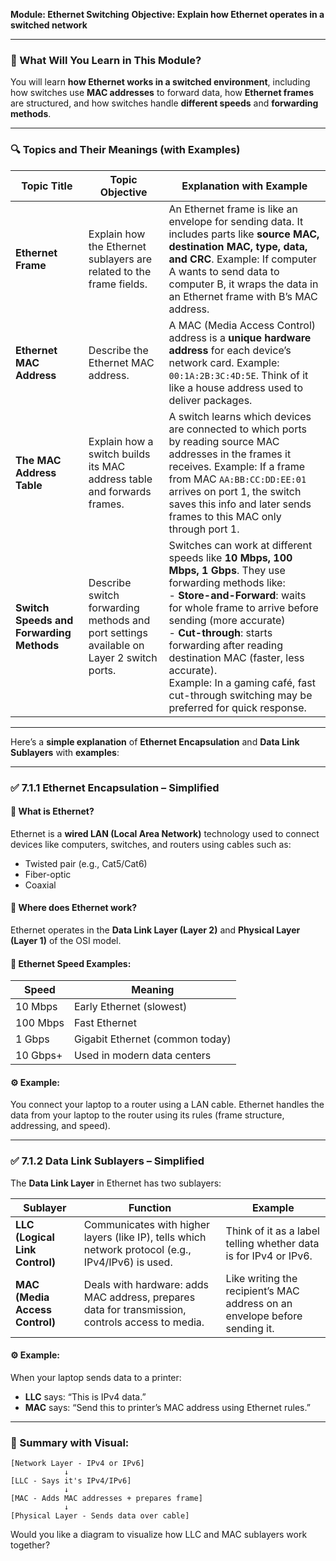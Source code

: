 **Module: Ethernet Switching**
**Objective: Explain how Ethernet operates in a switched network**

---

### 📘 What Will You Learn in This Module?

You will learn **how Ethernet works in a switched environment**, including how switches use **MAC addresses** to forward data, how **Ethernet frames** are structured, and how switches handle **different speeds** and **forwarding methods**.

---

### 🔍 Topics and Their Meanings (with Examples)

| **Topic Title**                          | **Topic Objective**                                                                     | **Explanation with Example**                                                                                                                                                                                                                                                                                                                                                                             |
| ---------------------------------------- | --------------------------------------------------------------------------------------- | -------------------------------------------------------------------------------------------------------------------------------------------------------------------------------------------------------------------------------------------------------------------------------------------------------------------------------------------------------------------------------------------------------- |
| **Ethernet Frame**                       | Explain how the Ethernet sublayers are related to the frame fields.                     | An Ethernet frame is like an envelope for sending data. It includes parts like **source MAC, destination MAC, type, data, and CRC**. Example: If computer A wants to send data to computer B, it wraps the data in an Ethernet frame with B’s MAC address.                                                                                                                                               |
| **Ethernet MAC Address**                 | Describe the Ethernet MAC address.                                                      | A MAC (Media Access Control) address is a **unique hardware address** for each device’s network card. Example: `00:1A:2B:3C:4D:5E`. Think of it like a house address used to deliver packages.                                                                                                                                                                                                           |
| **The MAC Address Table**                | Explain how a switch builds its MAC address table and forwards frames.                  | A switch learns which devices are connected to which ports by reading source MAC addresses in the frames it receives. Example: If a frame from MAC `AA:BB:CC:DD:EE:01` arrives on port 1, the switch saves this info and later sends frames to this MAC only through port 1.                                                                                                                             |
| **Switch Speeds and Forwarding Methods** | Describe switch forwarding methods and port settings available on Layer 2 switch ports. | Switches can work at different speeds like **10 Mbps, 100 Mbps, 1 Gbps**. They use forwarding methods like: <br> - **Store-and-Forward**: waits for whole frame to arrive before sending (more accurate) <br> - **Cut-through**: starts forwarding after reading destination MAC (faster, less accurate). <br>Example: In a gaming café, fast cut-through switching may be preferred for quick response. |

---

Here’s a **simple explanation** of **Ethernet Encapsulation** and **Data Link Sublayers** with **examples**:

---

### ✅ **7.1.1 Ethernet Encapsulation – Simplified**

#### 🔹 What is Ethernet?

Ethernet is a **wired LAN (Local Area Network)** technology used to connect devices like computers, switches, and routers using cables such as:

* Twisted pair (e.g., Cat5/Cat6)
* Fiber-optic
* Coaxial

#### 🔹 Where does Ethernet work?

Ethernet operates in the **Data Link Layer (Layer 2)** and **Physical Layer (Layer 1)** of the OSI model.

#### 🔹 Ethernet Speed Examples:

| **Speed** | **Meaning**                     |
| --------- | ------------------------------- |
| 10 Mbps   | Early Ethernet (slowest)        |
| 100 Mbps  | Fast Ethernet                   |
| 1 Gbps    | Gigabit Ethernet (common today) |
| 10 Gbps+  | Used in modern data centers     |

#### ⚙️ Example:

You connect your laptop to a router using a LAN cable. Ethernet handles the data from your laptop to the router using its rules (frame structure, addressing, and speed).

---

### ✅ **7.1.2 Data Link Sublayers – Simplified**

The **Data Link Layer** in Ethernet has two sublayers:

| **Sublayer**                   | **Function**                                                                                       | **Example**                                                                |
| ------------------------------ | -------------------------------------------------------------------------------------------------- | -------------------------------------------------------------------------- |
| **LLC (Logical Link Control)** | Communicates with higher layers (like IP), tells which network protocol (e.g., IPv4/IPv6) is used. | Think of it as a label telling whether data is for IPv4 or IPv6.           |
| **MAC (Media Access Control)** | Deals with hardware: adds MAC address, prepares data for transmission, controls access to media.   | Like writing the recipient’s MAC address on an envelope before sending it. |

#### ⚙️ Example:

When your laptop sends data to a printer:

* **LLC** says: “This is IPv4 data.”
* **MAC** says: “Send this to printer’s MAC address using Ethernet rules.”

---

### 📌 Summary with Visual:

```
[Network Layer - IPv4 or IPv6]
            ↓
[LLC - Says it's IPv4/IPv6]
            ↓
[MAC - Adds MAC addresses + prepares frame]
            ↓
[Physical Layer - Sends data over cable]
```

Would you like a diagram to visualize how LLC and MAC sublayers work together?
